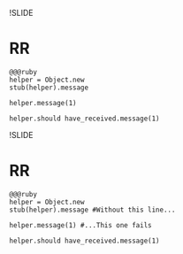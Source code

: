 !SLIDE
# RR #

    @@@ruby
    helper = Object.new
    stub(helper).message
    
    helper.message(1)

    helper.should have_received.message(1)


!SLIDE
# RR #

    @@@ruby
    helper = Object.new
    stub(helper).message #Without this line...
    
    helper.message(1) #...This one fails

    helper.should have_received.message(1)
